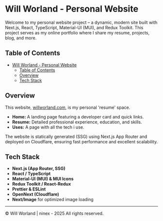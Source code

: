 # Will Worland - Personal Website

Welcome to my personal website project – a dynamic, modern site built with Next.js, React, TypeScript, Material-UI (MUI), and Redux Toolkit. This project serves as my online portfolio where I share my resume, projects, blog, and more.

## Table of Contents

- [Will Worland - Personal Website](#will-worland---personal-website)
  - [Table of Contents](#table-of-contents)
  - [Overview](#overview)
  - [Tech Stack](#tech-stack)

## Overview

This website, [willworland.com](https://willworland.com), is my personal 'resume' space.

- **Home:** A landing page featuring a developer card and quick links.
- **Resume:** Detailed professional experience, education, and skills.
- **Uses:** A page with all the tech i use.

The website is statically generated (SSG) using Next.js App Router and deployed on Cloudflare, ensuring fast performance and excellent scalability.

## Tech Stack

- **Next.js (App Router, SSG)**
- **React / TypeScript**
- **Material-UI (MUI) & MUI Icons**
- **Redux Toolkit / React-Redux**
- **Prettier & ESLint**
- **OpenNext (Cloudflare)**
- **Next/Image** for optimized image loading

---
©️ Will Worland | ninex - 2025 All rights reserved.